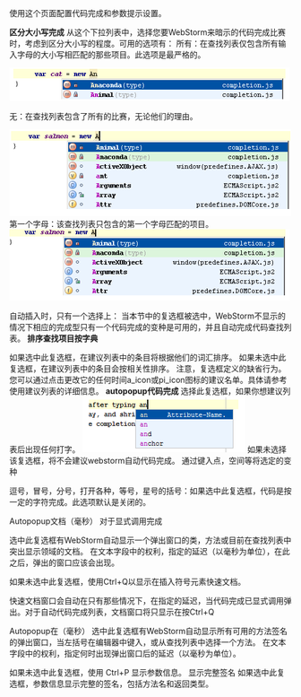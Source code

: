 使用这个页面配置代码完成和参数提示设置。

**区分大小写完成**
从这个下拉列表中，选择您要WebStorm来暗示的代码完成比赛时，考虑到区分大小写的程度。可用的选项有：
所有：在查找列表仅包含所有输入字母的大小写相匹配的那些项目。此选项是最严格的。

![](image/screenshot_1475369522230.png)

无：在查找列表包含了所有的比赛，无论他们的理由。

![](image/screenshot_1475369537511.png)
第一个字母：该查找列表只包含的第一个字母匹配的项目。
![](image/screenshot_1475369564733.png)

自动插入时，只有一个选择上：
当本节中的复选框被选中，WebStorm不显示的情况下相应的完成型只有一个代码完成的变种是可用的，并且自动完成代码查找列表。
**排序查找项目按字典**

如果选中此复选框，在建议列表中的条目将根据他们的词汇排序。
如果未选中此复选框，在建议列表中的条目会按相关性排序。
注意，复选框定义的缺省行为。您可以通过点击更改它的任何时间a_icon或pi_icon图标的建议名单。具体请参考使用建议列表的详细信息。
**autopopup代码完成**
	选择此复选框，如果你想建议列表后出现任何打字。
    ![](image/screenshot_1475369754688.png)
    如果未选择该复选框，将不会建议webstorm自动代码完成。
通过键入点，空间等将选定的变种

逗号，冒号，分号，打开各种，等号，星号的括号：如果选中此复选框，代码是按一定的字符完成。此选项默认是关闭的。

Autopopup文档（毫秒）
对于显式调用完成

选中此复选框有WebStorm自动显示一个弹出窗口的类，方法或目前在查找列表中突出显示领域的文档。
在文本字段中的权利，指定的延迟（以毫秒为单位），在此之后，弹出的窗口应该会出现。

如果未选中此复选框，使用Ctrl+Q以显示在插入符号元素快速文档。

快速文档窗口会自动在只有那些情况下，在指定的延迟，当代码完成已显式调用弹出。对于自动代码完成列表，文档窗口将只显示在按Ctrl+Q

Autopopup在（毫秒）
选中此复选框有WebStorm自动显示所有可用的方法签名的弹出窗口，当左括号在编辑器中键入，或从查找列表中选择一个方法。
在文本字段中的权利，指定何时出现弹出窗口后的延迟（以毫秒为单位）。

如果未选中此复选框，使用 Ctrl+P 显示参数信息。
显示完整签名
	如果选中此复选框，参数信息显示完整的签名，包括方法名和返回类型。

